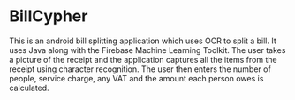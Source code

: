 # BillCypher
 This is an android bill splitting application which uses OCR to split a bill.
 It uses Java along with the Firebase Machine Learning Toolkit.
 The user takes a picture of the receipt and the application captures all the items from the receipt using character recognition.
 The user then enters the number of people, service charge, any VAT and the amount each person owes is calculated.
 
